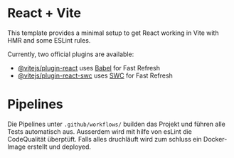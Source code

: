 # React + Vite

This template provides a minimal setup to get React working in Vite with HMR and some ESLint rules.

Currently, two official plugins are available:

- [@vitejs/plugin-react](https://github.com/vitejs/vite-plugin-react/blob/main/packages/plugin-react/README.md) uses [Babel](https://babeljs.io/) for Fast Refresh
- [@vitejs/plugin-react-swc](https://github.com/vitejs/vite-plugin-react-swc) uses [SWC](https://swc.rs/) for Fast Refresh

# Pipelines
Die Pipelines unter `.github/workflows/` builden das Projekt und führen alle Tests automatisch aus. Ausserdem wird mit hilfe von esLint die CodeQualität überptüft. Falls alles druchläuft wird zum schluss ein Docker-Image erstellt und deployed.
